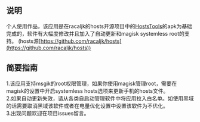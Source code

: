 ## 说明
个人使用作品，该应用是在racaljk的hosts开源项目中的[HostsTools](https://github.com/HostsTools/Android)的apk为基础完成的，软件有大幅度修改并且加入了自动更新和magisk systemless root的支持。 (hosts源[https://github.com/racaljk/hosts](https://github.com/racaljk/hosts))
## 简要指南 
1.该应用支持msgik的root权限管理，如果你使用magisk管理root，需要在magisk的设置中开启systemless hosts选项来更新手机的hosts文件。  <br/>
2.如果自动更新失效，请从各类自启动管理软件中将应用拉入白名单。如使用黑域的话需要取消黑域该软件或者在电量优化设置中设置该软件为不优化。  <br/>
3.出现问题欢迎在项目issues留言。<br/>
